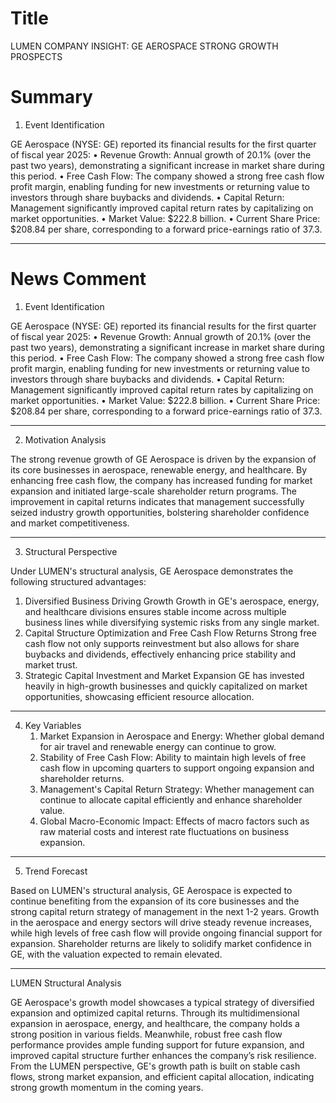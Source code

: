 # Title
LUMEN COMPANY INSIGHT: GE AEROSPACE STRONG GROWTH PROSPECTS

# Summary
1. Event Identification

GE Aerospace (NYSE: GE) reported its financial results for the first quarter of fiscal year 2025:
   • Revenue Growth: Annual growth of 20.1% (over the past two years), demonstrating a significant increase in market share during this period.
   • Free Cash Flow: The company showed a strong free cash flow profit margin, enabling funding for new investments or returning value to investors through share buybacks and dividends.
   • Capital Return: Management significantly improved capital return rates by capitalizing on market opportunities.
   • Market Value: $222.8 billion.
   • Current Share Price: $208.84 per share, corresponding to a forward price-earnings ratio of 37.3.

---

# News Comment
1. Event Identification

GE Aerospace (NYSE: GE) reported its financial results for the first quarter of fiscal year 2025:
   • Revenue Growth: Annual growth of 20.1% (over the past two years), demonstrating a significant increase in market share during this period.
   • Free Cash Flow: The company showed a strong free cash flow profit margin, enabling funding for new investments or returning value to investors through share buybacks and dividends.
   • Capital Return: Management significantly improved capital return rates by capitalizing on market opportunities.
   • Market Value: $222.8 billion.
   • Current Share Price: $208.84 per share, corresponding to a forward price-earnings ratio of 37.3.

---

2. Motivation Analysis

The strong revenue growth of GE Aerospace is driven by the expansion of its core businesses in aerospace, renewable energy, and healthcare. By enhancing free cash flow, the company has increased funding for market expansion and initiated large-scale shareholder return programs. The improvement in capital returns indicates that management successfully seized industry growth opportunities, bolstering shareholder confidence and market competitiveness.

---

3. Structural Perspective

Under LUMEN's structural analysis, GE Aerospace demonstrates the following structured advantages:
   1. Diversified Business Driving Growth
   Growth in GE's aerospace, energy, and healthcare divisions ensures stable income across multiple business lines while diversifying systemic risks from any single market.
   2. Capital Structure Optimization and Free Cash Flow Returns
   Strong free cash flow not only supports reinvestment but also allows for share buybacks and dividends, effectively enhancing price stability and market trust.
   3. Strategic Capital Investment and Market Expansion
   GE has invested heavily in high-growth businesses and quickly capitalized on market opportunities, showcasing efficient resource allocation.

---

4. Key Variables
   1. Market Expansion in Aerospace and Energy: Whether global demand for air travel and renewable energy can continue to grow.
   2. Stability of Free Cash Flow: Ability to maintain high levels of free cash flow in upcoming quarters to support ongoing expansion and shareholder returns.
   3. Management's Capital Return Strategy: Whether management can continue to allocate capital efficiently and enhance shareholder value.
   4. Global Macro-Economic Impact: Effects of macro factors such as raw material costs and interest rate fluctuations on business expansion.

---

5. Trend Forecast

Based on LUMEN's structural analysis, GE Aerospace is expected to continue benefiting from the expansion of its core businesses and the strong capital return strategy of management in the next 1-2 years. Growth in the aerospace and energy sectors will drive steady revenue increases, while high levels of free cash flow will provide ongoing financial support for expansion. Shareholder returns are likely to solidify market confidence in GE, with the valuation expected to remain elevated.

---

LUMEN Structural Analysis

GE Aerospace's growth model showcases a typical strategy of diversified expansion and optimized capital returns. Through its multidimensional expansion in aerospace, energy, and healthcare, the company holds a strong position in various fields. Meanwhile, robust free cash flow performance provides ample funding support for future expansion, and improved capital structure further enhances the company’s risk resilience. From the LUMEN perspective, GE's growth path is built on stable cash flows, strong market expansion, and efficient capital allocation, indicating strong growth momentum in the coming years.
